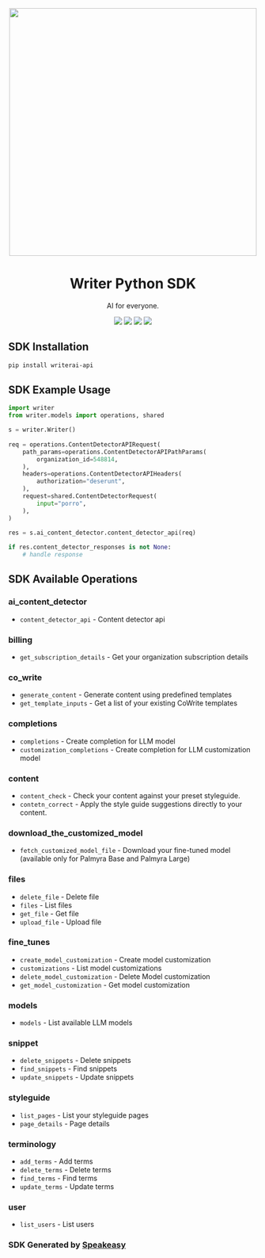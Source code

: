 <div align="center">
    <picture>
        <source srcset="https://user-images.githubusercontent.com/6267663/223574357-9a053550-02f9-49f1-b453-1b11db148d7b.svg" media="(prefers-color-scheme: dark)" width="500">
        <img src="https://user-images.githubusercontent.com/6267663/223574369-77805bfe-6d95-44e8-ac48-f9494101e1dc.svg" width="500">
    </picture>
    <h1>Writer Python SDK</h1>
   <p>AI for everyone.</p>
   <a href="https://dev.writer.com/docs"><img src="https://img.shields.io/static/v1?label=Docs&message=API Ref&color=000000&style=for-the-badge" /></a>
   <a href="https://github.com/writerai/writer-client-sdk-python/actions"><img src="https://img.shields.io/github/actions/workflow/status/writerai/writer-client-sdk-python/speakeasy_generate.yaml?style=for-the-badge" /></a>
  <a href="https://opensource.org/licenses/MIT"><img src="https://img.shields.io/badge/License-MIT-blue.svg?style=for-the-badge" /></a>
  <a href="https://github.com/writerai/writer-client-sdk-python/releases"><img src="https://img.shields.io/github/v/release/writerai/writer-client-sdk-python?sort=semver&style=for-the-badge" /></a>
</div>

<!-- Start SDK Installation -->
## SDK Installation

```bash
pip install writerai-api
```
<!-- End SDK Installation -->

## SDK Example Usage
<!-- Start SDK Example Usage -->
```python
import writer
from writer.models import operations, shared

s = writer.Writer()
   
req = operations.ContentDetectorAPIRequest(
    path_params=operations.ContentDetectorAPIPathParams(
        organization_id=548814,
    ),
    headers=operations.ContentDetectorAPIHeaders(
        authorization="deserunt",
    ),
    request=shared.ContentDetectorRequest(
        input="porro",
    ),
)
    
res = s.ai_content_detector.content_detector_api(req)

if res.content_detector_responses is not None:
    # handle response
```
<!-- End SDK Example Usage -->

<!-- Start SDK Available Operations -->
## SDK Available Operations


### ai_content_detector

* `content_detector_api` - Content detector api

### billing

* `get_subscription_details` - Get your organization subscription details

### co_write

* `generate_content` - Generate content using predefined templates
* `get_template_inputs` - Get a list of your existing CoWrite templates

### completions

* `completions` - Create completion for LLM model
* `customization_completions` - Create completion for LLM customization model

### content

* `content_check` - Check your content against your preset styleguide.
* `contetn_correct` - Apply the style guide suggestions directly to your content.

### download_the_customized_model

* `fetch_customized_model_file` - Download your fine-tuned model (available only for Palmyra Base and Palmyra Large)

### files

* `delete_file` - Delete file
* `files` - List files
* `get_file` - Get file
* `upload_file` - Upload file

### fine_tunes

* `create_model_customization` - Create model customization
* `customizations` - List model customizations
* `delete_model_customization` - Delete Model customization
* `get_model_customization` - Get model customization

### models

* `models` - List available LLM models

### snippet

* `delete_snippets` - Delete snippets
* `find_snippets` - Find snippets
* `update_snippets` - Update snippets

### styleguide

* `list_pages` - List your styleguide pages
* `page_details` - Page details

### terminology

* `add_terms` - Add terms
* `delete_terms` - Delete terms
* `find_terms` - Find terms
* `update_terms` - Update terms

### user

* `list_users` - List users
<!-- End SDK Available Operations -->

### SDK Generated by [Speakeasy](https://docs.speakeasyapi.dev/docs/using-speakeasy/client-sdks)
